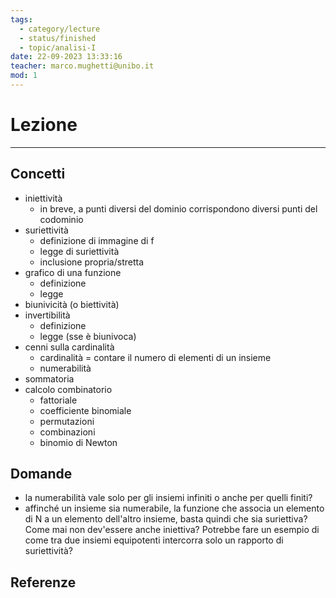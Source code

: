 ```yaml
---
tags:
  - category/lecture
  - status/finished
  - topic/analisi-I
date: 22-09-2023 13:33:16
teacher: marco.mughetti@unibo.it
mod: 1
---
```

# Lezione
---
## Concetti
- iniettività
	- in breve, a punti diversi del dominio corrispondono diversi punti del codominio
- suriettività
	- definizione di immagine di f
	- legge di suriettività
	- inclusione propria/stretta
- grafico di una funzione
	- definizione
	- legge
- biunivicità (o biettività)
- invertibilità
	- definizione
	- legge (sse è biunivoca)
- cenni sulla cardinalità
	- cardinalità = contare il numero di elementi di un insieme
	- numerabilità
- sommatoria
- calcolo combinatorio
	- fattoriale
	- coefficiente binomiale
	- permutazioni
	- combinazioni
	- binomio di Newton

## Domande
- la numerabilità vale solo per gli insiemi infiniti o anche per quelli finiti?
- affinché un insieme sia numerabile, la funzione che associa un elemento di N a un elemento dell'altro insieme, basta quindi che sia suriettiva? Come mai non dev'essere anche iniettiva? Potrebbe fare un esempio di come tra due insiemi equipotenti intercorra solo un rapporto di suriettività?

## Referenze
